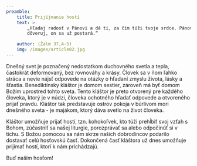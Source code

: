```yaml
---
preamble:
    title: Prijíjmanie hostí
    text: >
        „Hľadaj radosť v Pánovi a dá ti, za čím túži tvoje srdce. Pánovi zver svoje cesty a jemu 
        dôveruj, on sa už postará.“

    author: (Žalm 37,4-5)
    img: /images/article02.jpg
---
```


Dnešný svet je poznačený nedostatkom duchovného svetla a tepla, častokrát deformovaný, bez
rovnováhy a krásy. Človek sa v ňom ľahko stráca a nevie nájsť odpovede na otázky o hľadaní zmyslu
života, lásky a šťastia. Benediktínsky kláštor je domom sestier, zároveň má byť domom Božím
uprostred tohto sveta. Tento kláštor je preto otvorený pre každého človeka, ktorý je v núdzi,
človeka ochotného hľadať odpovede a otvoreného prijať pravdu. Kláštor tak predstavuje ostrov
pokoja v búrlivom mori dnešného sveta - je majákom, ktorý dáva svetlo na život človeka.

Kláštor umožňuje prijať hostí, tzn. kohokoľvek, kto túži prehĺbiť svoj vzťah s Bohom, zúčastniť
sa našej liturgie, porozprávať sa alebo odpočinúť si v tichu. S Božou pomocou sa nám skrze našich
dobrodincov podarilo dostavať celú hosťovskú časť. Dokončená časť kláštora už dnes umožňuje
prijímať hostí, ktorí k nám prichádzajú.

Buď naším hosťom!
